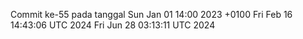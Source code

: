 Commit ke-55 pada tanggal Sun Jan 01 14:00 2023 +0100
Fri Feb 16 14:43:06 UTC 2024
Fri Jun 28 03:13:11 UTC 2024
